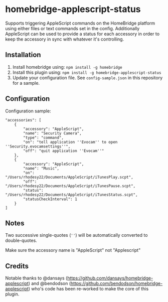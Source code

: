 homebridge-applescript-status
======================

Supports triggering AppleScript commands on the HomeBridge platform using either files
or text commands set in the config. Additionally AppleScript can be used to provide a
status for each accessory in order to keep the accessory in sync with whatever it's
controlling.

## Installation

1. Install homebridge using: `npm install -g homebridge`
2. Install this plugin using: `npm install -g homebridge-applescript-status`
3. Update your configuration file. See `config-sample.json` in this repository for a sample.

## Configuration

Configuration sample:

```
"accessories": [
	{
		"accessory": "AppleScript",
		"name": "Security Camera",
		"type": "command",
		"on": "tell application ''Evocam'' to open ''Security.evocamsettings''",
		"off": "quit application ''Evocam''"
	},
	{
		"accessory": "AppleScript",
		"name": "Music",
		"on": "/Users/rhodesy22/Documents/AppleScript/iTunesPlay.scpt",
		"off": "/Users/rhodesy22/Documents/AppleScript/iTunesPause.scpt",
		"status": "/Users/rhodesy22/Documents/AppleScript/iTunesStatus.scpt",
		"statusCheckInterval": 1
	}
]
```

## Notes

Two successive single-quotes (`''`) will be automatically converted to double-quotes.

Make sure the accessory name is "AppleScript" not "Applescript"

## Credits

Notable thanks to @dansays (https://github.com/dansays/homebridge-applescript) and @bendodson (https://github.com/bendodson/homebridge-applescript) who's code has been re-worked to make the core of this plugin.
